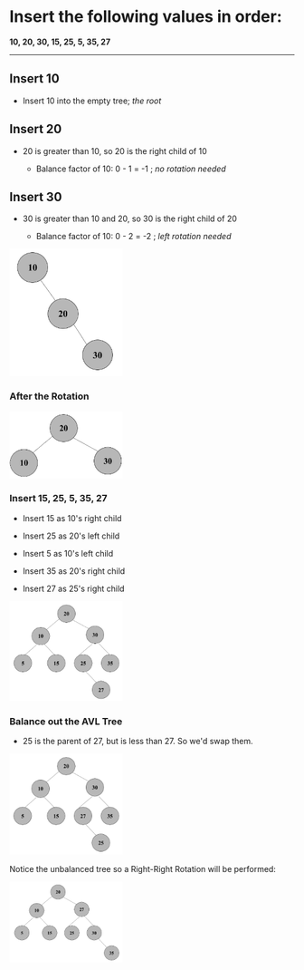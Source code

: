 # Insert the following values in order:
**10, 20, 30, 15, 25, 5, 35, 27**

------------------------------------------------------------------------------------
## Insert 10

- Insert 10 into the empty tree; *the root*

## Insert 20

- 20 is greater than 10, so 20 is the right child of 10 

  - Balance factor of 10: 0 - 1 = -1 ; *no rotation needed*

## Insert 30

- 30 is greater than 10 and 20, so 30 is the right child of 20

  - Balance factor of 10: 0 - 2 = -2 ; *left rotation needed*

<img src= "./images/set11.png" width="200">

### After the Rotation

<img src= "./images/set12.png" width="200">

### Insert 15, 25, 5, 35, 27

- Insert 15 as 10's right child

- Insert 25 as 20's left child

- Insert 5 as 10's left child

- Insert 35 as 20's right child

- Insert 27 as 25's right child

<img src= "./images/set13.png" width="200">

### Balance out the AVL Tree

- 25 is the parent of 27, but is less than 27. So we'd swap them. 

<img src= "./images/set14.png" width="200">

Notice the unbalanced tree so a Right-Right Rotation will be performed:

<img src= "./images/set15.png" width="200">

